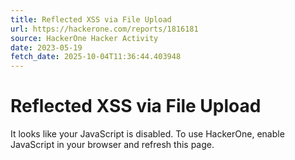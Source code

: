 ```yaml
---
title: Reflected XSS via File Upload
url: https://hackerone.com/reports/1816181
source: HackerOne Hacker Activity
date: 2023-05-19
fetch_date: 2025-10-04T11:36:44.403948
---
```


# Reflected XSS via File Upload

It looks like your JavaScript is disabled. To use HackerOne, enable JavaScript in your browser and refresh this page.
